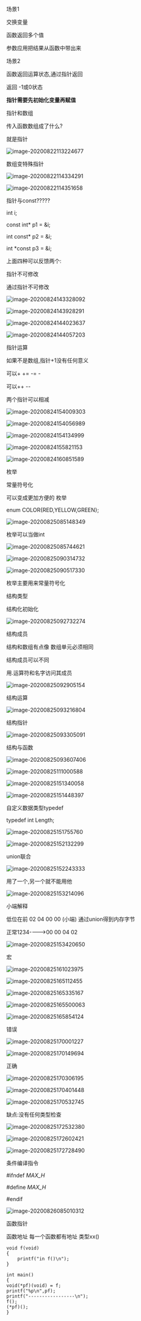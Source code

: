 场景1

交换变量

函数返回多个值

参数应用把结果从函数中带出来



场景2

函数返回运算状态,通过指针返回

返回 -1或0状态



**指针需要先初始化变量再赋值**



指针和数组

传入函数数组成了什么?

就是指针

![image-20200822113224677](https://gitee.com/andylinchuanxin/bookimagenew/raw/master/img/image-20200822113224677.png)

数组变特殊指针

![image-20200822114334291](https://gitee.com/andylinchuanxin/bookimagenew/raw/master/img/image-20200822114334291.png)

![image-20200822114351658](https://gitee.com/andylinchuanxin/bookimagenew/raw/master/img/image-20200822114351658.png)





指针与const?????

int i;

const int* p1 = &i;

int const* p2 = &i;

int *const p3 = &i;

上面四种可以反馈两个:

指针不可修改

通过指针不可修改

![image-20200824143328092](https://gitee.com/andylinchuanxin/bookimagenew/raw/master/img/image-20200824143328092.png)

![image-20200824143928291](https://gitee.com/andylinchuanxin/bookimagenew/raw/master/img/image-20200824143928291.png)

![image-20200824144023637](https://gitee.com/andylinchuanxin/bookimagenew/raw/master/img/image-20200824144023637.png)

![image-20200824144057203](https://gitee.com/andylinchuanxin/bookimagenew/raw/master/img/image-20200824144057203.png)



指针运算

如果不是数组,指针+1没有任何意义

可以+  +=  -=  -

可以++  --

两个指针可以相减

![image-20200824154009303](https://gitee.com/andylinchuanxin/bookimagenew/raw/master/img/image-20200824154009303.png)

![image-20200824154056989](https://gitee.com/andylinchuanxin/bookimagenew/raw/master/img/image-20200824154056989.png)

![image-20200824154134999](https://gitee.com/andylinchuanxin/bookimagenew/raw/master/img/image-20200824154134999.png)

![image-20200824155821153](https://gitee.com/andylinchuanxin/bookimagenew/raw/master/img/image-20200824155821153.png)

![image-20200824160851589](https://gitee.com/andylinchuanxin/bookimagenew/raw/master/img/image-20200824160851589.png)



枚举

常量符号化

可以变成更加方便的   枚举

enum COLOR{RED,YELLOW,GREEN};

![image-20200825085148349](https://gitee.com/andylinchuanxin/bookimagenew/raw/master/img/image-20200825085148349.png)

枚举可以当做int

![image-20200825085744621](https://gitee.com/andylinchuanxin/bookimagenew/raw/master/img/image-20200825085744621.png)

![image-20200825090314732](https://gitee.com/andylinchuanxin/bookimagenew/raw/master/img/image-20200825090314732.png)

![image-20200825090517330](https://gitee.com/andylinchuanxin/bookimagenew/raw/master/img/image-20200825090517330.png)

枚举主要用来常量符号化



结构类型

结构化初始化

![image-20200825092732274](https://gitee.com/andylinchuanxin/bookimagenew/raw/master/img/image-20200825092732274.png)

结构成员

结构和数组有点像  数组单元必须相同

结构成员可以不同

用.运算符和名字访问其成员

![image-20200825092905154](https://gitee.com/andylinchuanxin/bookimagenew/raw/master/img/image-20200825092905154.png)

结构运算

![image-20200825093216804](https://gitee.com/andylinchuanxin/bookimagenew/raw/master/img/image-20200825093216804.png)

结构指针

![image-20200825093305091](https://gitee.com/andylinchuanxin/bookimagenew/raw/master/img/image-20200825093305091.png)



结构与函数

![image-20200825093607406](https://gitee.com/andylinchuanxin/bookimagenew/raw/master/img/image-20200825093607406.png)

![image-20200825111000588](https://gitee.com/andylinchuanxin/bookimagenew/raw/master/img/image-20200825111000588.png)

![image-20200825151340058](https://gitee.com/andylinchuanxin/bookimagenew/raw/master/img/image-20200825151340058.png)

![image-20200825151448397](https://gitee.com/andylinchuanxin/bookimagenew/raw/master/img/image-20200825151448397.png)



自定义数据类型typedef

typedef int Length;

![image-20200825151755760](https://gitee.com/andylinchuanxin/bookimagenew/raw/master/img/image-20200825151755760.png)

![image-20200825152132299](https://gitee.com/andylinchuanxin/bookimagenew/raw/master/img/image-20200825152132299.png)



union联合

![image-20200825152243333](https://gitee.com/andylinchuanxin/bookimagenew/raw/master/img/image-20200825152243333.png)

用了一个,另一个就不能用他

![image-20200825153214096](https://gitee.com/andylinchuanxin/bookimagenew/raw/master/img/image-20200825153214096.png)

小端解释

低位在前  02   04   00   00  (小端)     通过union得到内存字节

正常1234---->00   00  04   02

![image-20200825153420650](https://gitee.com/andylinchuanxin/bookimagenew/raw/master/img/image-20200825153420650.png)



宏

![image-20200825161023975](https://gitee.com/andylinchuanxin/bookimagenew/raw/master/img/image-20200825161023975.png)

![image-20200825165112455](https://gitee.com/andylinchuanxin/bookimagenew/raw/master/img/image-20200825165112455.png)

![image-20200825165335167](https://gitee.com/andylinchuanxin/bookimagenew/raw/master/img/image-20200825165335167.png)

![image-20200825165500063](https://gitee.com/andylinchuanxin/bookimagenew/raw/master/img/image-20200825165500063.png)

![image-20200825165854124](https://gitee.com/andylinchuanxin/bookimagenew/raw/master/img/image-20200825165854124.png)





错误

![image-20200825170001227](https://gitee.com/andylinchuanxin/bookimagenew/raw/master/img/image-20200825170001227.png)

![image-20200825170149694](https://gitee.com/andylinchuanxin/bookimagenew/raw/master/img/image-20200825170149694.png)

正确

![image-20200825170306195](https://gitee.com/andylinchuanxin/bookimagenew/raw/master/img/image-20200825170306195.png)

![image-20200825170401448](https://gitee.com/andylinchuanxin/bookimagenew/raw/master/img/image-20200825170401448.png)

![image-20200825170532745](https://gitee.com/andylinchuanxin/bookimagenew/raw/master/img/image-20200825170532745.png)

缺点:没有任何类型检查





![image-20200825172532380](https://gitee.com/andylinchuanxin/bookimagenew/raw/master/img/image-20200825172532380.png)

![image-20200825172602421](https://gitee.com/andylinchuanxin/bookimagenew/raw/master/img/image-20200825172602421.png)

![image-20200825172728490](https://gitee.com/andylinchuanxin/bookimagenew/raw/master/img/image-20200825172728490.png)

条件编译指令

#ifndef _MAX_H_

#define _MAX_H_

#endif

![image-20200826085010312](https://gitee.com/andylinchuanxin/bookimagenew/raw/master/img/image-20200826085010312.png)



函数指针

函数地址  每一个函数都有地址  类型xx()

```
void f(void)
{
    printf("in f()\n");
}

int main()
{
void(*pf)(void) = f;
printf("%p\n",pf);
printf("-----------------\n");
f();
(*pf)();
}
```

